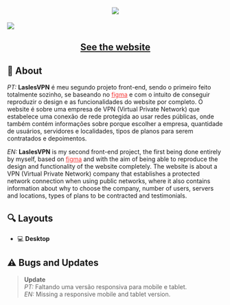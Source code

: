 <h1 align='center'><img src='https://user-images.githubusercontent.com/101475826/168912631-5bf88124-aa75-454d-b89d-72307827e72e.jpg'></h1>

<img src='https://user-images.githubusercontent.com/101475826/168906589-5f0f1426-c3dc-4f7c-abd4-bc9f5c0be6be.jpg'>

<h2 align='center'><a color= 'hsla(0, 90%, 59%, 1)' href='https://badboyorg.github.io/LaslesVPN/'>See the website</a></h2>

## 📗 About

_PT:_ **LaslesVPN** é meu segundo projeto front-end, sendo o primeiro feito totalmente sozinho, se baseando no <a style='color: hsla(0, 90%, 59%, 1)' href='https://www.figma.com/file/6ERHc8c3ThDXbc78Hb62vo/FREEBIES-Landingpage-LaslesVPN-Community'>figma<a> e com o intuito de conseguir reproduzir o design e as funcionalidades do website por completo. O website é sobre uma empresa de VPN (Virtual Private Network) que estabelece uma conexão de rede protegida ao usar redes públicas, onde também contém informações sobre porque escolher a empresa, quantidade de usuários, servidores e localidades, tipos de planos para serem contratados e depoimentos.
  
_EN:_ **LaslesVPN** is my second front-end project, the first being done entirely by myself, based on <a style='color: hsla(0, 90%, 59%, 1)' href='https://www.figma.com/file/6ERHc8c3ThDXbc78Hb62vo/FREEBIES-Landingpage-LaslesVPN-Community'>figma<a> and with the aim of being able to reproduce the design and functionality of the website completely. The website is about a VPN (Virtual Private Network) company that establishes a protected network connection when using public networks, where it also contains information about why to choose the company, number of users, servers and locations, types of plans to be contracted and testimonials.
  
## 🔍 Layouts

- 💻 **Desktop**
  
## ⚠ Bugs and Updates

> **Update** <br> _PT:_ Faltando uma versão responsiva para mobile e tablet. <br> _EN:_ Missing a responsive mobile and tablet version.
